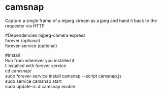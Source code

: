 # camsnap
Capture a single frame of a mjpeg stream as a jpeg and hand it back to the requester via HTTP

#Dependencies
mjpeg-camera
express  
forever (optional)  
forever-service (optional)  

#Install  
Run from wherever you installed it  
I installed with forever service  
cd camsnap/  
sudo forever-service install camsnap --script camsnap.js   
sudo service camsnap start  
sudo update-rc.d camsnap enable  

